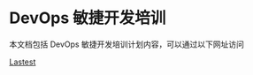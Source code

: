 # DevOps 敏捷开发培训

本文档包括 DevOps 敏捷开发培训计划内容，可以通过以下网址访问

[Lastest](http://devops-training.readthedocs.io/zh_CN/latest/)

